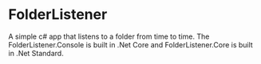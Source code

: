 # FolderListener
A simple c# app that listens to a folder from time to time.
The FolderListener.Console is built in .Net Core and FolderListener.Core is built in .Net Standard.
